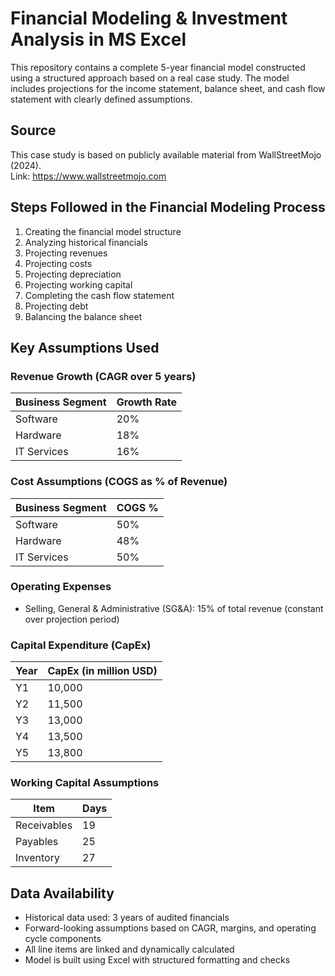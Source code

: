 # Financial Modeling & Investment Analysis in MS Excel

This repository contains a complete 5-year financial model constructed using a structured approach based on a real case study. The model includes projections for the income statement, balance sheet, and cash flow statement with clearly defined assumptions.

## Source

This case study is based on publicly available material from WallStreetMojo (2024).  
Link: https://www.wallstreetmojo.com

## Steps Followed in the Financial Modeling Process

1. Creating the financial model structure
2. Analyzing historical financials
3. Projecting revenues
4. Projecting costs
5. Projecting depreciation
6. Projecting working capital
7. Completing the cash flow statement
8. Projecting debt
9. Balancing the balance sheet

## Key Assumptions Used

### Revenue Growth (CAGR over 5 years)

| Business Segment | Growth Rate |
|------------------|-------------|
| Software         | 20%         |
| Hardware         | 18%         |
| IT Services      | 16%         |

### Cost Assumptions (COGS as % of Revenue)

| Business Segment | COGS %       |
|------------------|-------------|
| Software         | 50%         |
| Hardware         | 48%         |
| IT Services      | 50%         |

### Operating Expenses
- Selling, General & Administrative (SG&A): 15% of total revenue (constant over projection period)

### Capital Expenditure (CapEx)

| Year | CapEx (in million USD) |
|------|------------------------|
| Y1   | 10,000                 |
| Y2   | 11,500                 |
| Y3   | 13,000                 |
| Y4   | 13,500                 |
| Y5   | 13,800                 |

### Working Capital Assumptions

| Item           | Days |
|----------------|------|
| Receivables    | 19   |
| Payables       | 25   |
| Inventory      | 27   |

## Data Availability

- Historical data used: 3 years of audited financials
- Forward-looking assumptions based on CAGR, margins, and operating cycle components
- All line items are linked and dynamically calculated
- Model is built using Excel with structured formatting and checks
